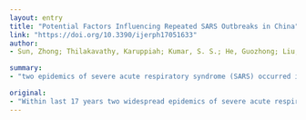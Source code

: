 ```yaml
---
layout: entry
title: "Potential Factors Influencing Repeated SARS Outbreaks in China"
link: "https://doi.org/10.3390/ijerph17051633"
author:
- Sun, Zhong; Thilakavathy, Karuppiah; Kumar, S. S.; He, Guozhong; Liu, V. Shi

summary:
- "two epidemics of severe acute respiratory syndrome (SARS) occurred in China. They were caused by related coronaviruses (CoVs) The origin(s) of these viruses are still unknown. Some general patterns of their pathogenesis and epidemics are noticeable. Both viruses utilize the same receptor&mdash;angiotensin-converting enzyme 2 (ACE2)&mDash;for invading human bodies."

original:
- "Within last 17 years two widespread epidemics of severe acute respiratory syndrome (SARS) occurred in China, which were caused by related coronaviruses (CoVs): SARS-CoV and SARS-CoV-2. Although the origin(s) of these viruses are still unknown and their occurrences in nature are mysterious, some general patterns of their pathogenesis and epidemics are noticeable. Both viruses utilize the same receptor&mdash;angiotensin-converting enzyme 2 (ACE2)&mdash;for invading human bodies. Both epidemics occurred in cold dry winter seasons celebrated with major holidays, and started in regions where dietary consumption of wildlife is a fashion. Thus, if bats were the natural hosts of SARS-CoVs, cold temperature and low humidity in these times might provide conducive environmental conditions for prolonged viral survival in these regions concentrated with bats. The widespread existence of these bat-carried or -released viruses might have an easier time in breaking through human defenses when harsh winter makes human bodies more vulnerable. Once succeeding in making some initial human infections, spreading of the disease was made convenient with increased social gathering and holiday travel. These natural and social factors influenced the general progression and trajectory of the SARS epidemiology. However, some unique factors might also contribute to the origination of SARS in Wuhan. These factors are discussed in different scenarios in order to promote more research for achieving final validation."
---
```


